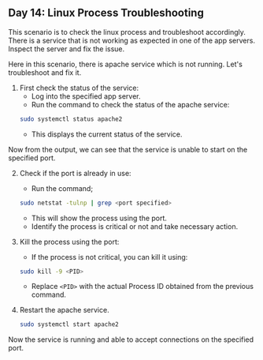 ## Day 14: Linux Process Troubleshooting

This scenario is to check the linux process and troubleshoot 
accordingly. There is a service that is not working as expected in one of the app servers. Inspect the server and fix the issue.

Here in this scenario, there is apache service which is not running. Let's troubleshoot and fix it.

1. First check the status of the service:
    - Log into the specified app server.
    - Run the command to check the status of the apache service:
    ```bash
    sudo systemctl status apache2
    ```
    - This displays the current status of the service.

Now from the output, we can see that the service is unable to start on the specified port. 

2. Check if the port is already in use:
    - Run the command;
    ```bash
    sudo netstat -tulnp | grep <port specified>
    ```
    - This will show the process using the port.
    - Identify the process is critical or not and take necessary action.

3. Kill the process using the port:
    - If the process is not critical, you can kill it using:
    ```bash
    sudo kill -9 <PID>
    ```
    - Replace `<PID>` with the actual Process ID obtained from the previous command.

4. Restart the apache service. 
    ```bash
    sudo systemctl start apache2
    ```

Now the service is running and able to accept connections on the specified port.


